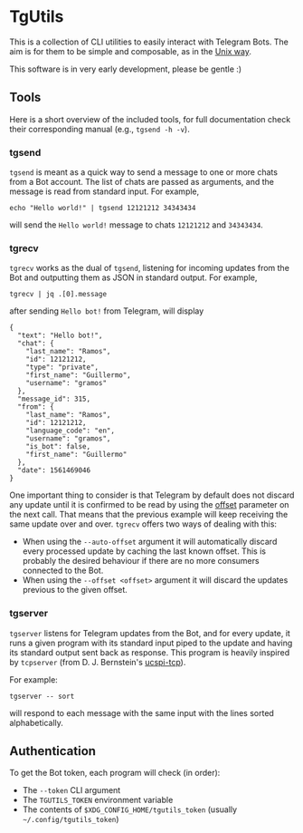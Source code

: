 # TgUtils

This is a collection of CLI utilities to easily interact with Telegram Bots. The
aim is for them to be simple and composable, as in the [Unix
way](http://wiki.c2.com/?UnixWay).

This software is in very early development, please be gentle :)


## Tools

Here is a short overview of the included tools, for full documentation check
their corresponding manual (e.g., `tgsend -h -v`).

### tgsend

`tgsend` is meant as a quick way to send a message to one or more chats from a
Bot account. The list of chats are passed as arguments, and the message is read
from standard input. For example,

    echo "Hello world!" | tgsend 12121212 34343434

will send the `Hello world!` message to chats `12121212` and `34343434`.


### tgrecv

`tgrecv` works as the dual of `tgsend`, listening for incoming updates from the
Bot and outputting them as JSON in standard output. For example,

    tgrecv | jq .[0].message

after sending `Hello bot!` from Telegram, will display

    {
      "text": "Hello bot!",
      "chat": {
        "last_name": "Ramos",
        "id": 12121212,
        "type": "private",
        "first_name": "Guillermo",
        "username": "gramos"
      },
      "message_id": 315,
      "from": {
        "last_name": "Ramos",
        "id": 12121212,
        "language_code": "en",
        "username": "gramos",
        "is_bot": false,
        "first_name": "Guillermo"
      },
      "date": 1561469046
    }

One important thing to consider is that Telegram by default does not discard any
update until it is confirmed to be read by using the
[offset](https://core.telegram.org/bots/api#getupdates) parameter on the next
call. That means that the previous example will keep receiving the same
update over and over. `tgrecv` offers two ways of dealing with this:

- When using the `--auto-offset` argument it will automatically discard every
  processed update by caching the last known offset. This is probably the
  desired behaviour if there are no more consumers connected to the Bot.
- When using the `--offset <offset>` argument it will discard the updates
  previous to the given offset.


### tgserver

`tgserver` listens for Telegram updates from the Bot, and for every update, it
runs a given program with its standard input piped to the update and having its
standard output sent back as response. This program is heavily inspired by
`tcpserver` (from D. J. Bernstein's
[ucspi-tcp](https://cr.yp.to/ucspi-tcp.html)).

For example:

    tgserver -- sort

will respond to each message with the same input with the lines sorted
alphabetically.


## Authentication

To get the Bot token, each program will check (in order):

- The `--token` CLI argument
- The `TGUTILS_TOKEN` environment variable
- The contents of `$XDG_CONFIG_HOME/tgutils_token`
  (usually `~/.config/tgutils_token`)
